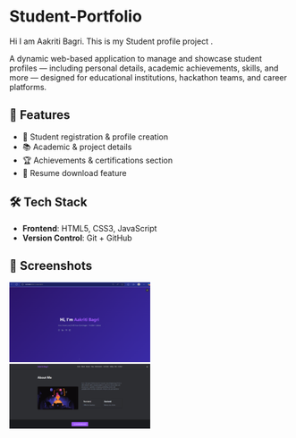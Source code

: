 # Student-Portfolio
<p>Hi I am Aakriti Bagri. This is my Student profile project .</p
                                                                # 🎓 Student Profile Project

A dynamic web-based application to manage and showcase student profiles — including personal details, academic achievements, skills, and more — designed for educational institutions, hackathon teams, and career platforms.

## 🚀 Features

- 👤 Student registration & profile creation  
- 📚 Academic & project details  
- 🏆 Achievements & certifications section   
- 📄 Resume download feature

## 🛠 Tech Stack

- **Frontend**: HTML5, CSS3, JavaScript  
- **Version Control**: Git + GitHub

## 📸 Screenshots
<img src = "main.png" width = "50%">
<img src = "about.png" width = "50%">


